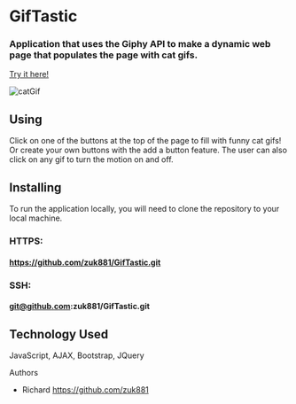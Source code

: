 # GifTastic

### Application that uses the Giphy API to make a dynamic web page that populates the page with cat gifs.
[Try it here!](https://zuk881.github.io/GifTastic/
)

![catGif](url)

## Using
Click on one of the buttons at the top of the page to fill with funny cat gifs! Or create your own buttons with the add a button feature.
The user can also click on any gif to turn the motion on and off.

## Installing
To run the application locally, you will need to clone the repository to your local machine.
### HTTPS:
#### https://github.com/zuk881/GifTastic.git
### SSH:
#### git@github.com:zuk881/GifTastic.git

## Technology Used
JavaScript, AJAX, Bootstrap, JQuery

Authors
* Richard https://github.com/zuk881



